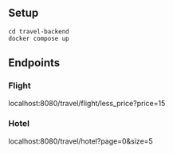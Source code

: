 ## Setup

`cd travel-backend`  
`docker compose up`  

## Endpoints

### Flight

localhost:8080/travel/flight/less_price?price=15  

### Hotel 

localhost:8080/travel/hotel?page=0&size=5   

